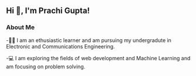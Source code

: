 ## Hi 👋, I'm Prachi Gupta!
### About Me
-👩‍🎓 I am an ethusiastic learner and am pursuing my undergradute in Electronic and Communications Engineering.

-💻 I am exploring the fields of web development and Machine Learning and am focusing on problem solving.
<!--
**Prachi-22-81/Prachi-22-81** is a ✨ _special_ ✨ repository because its `README.md` (this file) appears on your GitHub profile.

Here are some ideas to get you started:

- 🔭 I’m currently working on ...
- 🌱 I’m currently learning ...
- 👯 I’m looking to collaborate on ...
- 🤔 I’m looking for help with ...
- 💬 Ask me about ...
- 📫 How to reach me: ...
- 😄 Pronouns: ...
- ⚡ Fun fact: ...
-->
